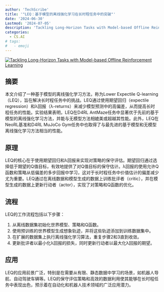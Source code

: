 ```yaml
---
author: 'TechScribe'
title: '"LEQ：基于模型的离线强化学习在长时程任务中的突破"'
date: '2024-06-30'
Lastmod: '2024-07-05'
description: 'Tackling Long-Horizon Tasks with Model-based Offline Reinforcement Learning'
categories:
  - CS.AI
# tags:
#   - emoji
---
```


[![Tackling Long-Horizon Tasks with Model-based Offline Reinforcement Learning](https://arxiv-research-1301205113.cos.ap-guangzhou.myqcloud.com/images/2407.00699v1.pdf_0.jpg)](https://arxiv.org/abs/2407.00699v1)

## 摘要

本文介绍了一种基于模型的离线强化学习方法，称为Lower Expectile Q-learning（LEQ），旨在解决长时程任务中的挑战。LEQ通过使用期望回归（expectile regression）和λ回报（λ-returns）来减少模型预测中的高偏差，从而提高长时程任务的性能。实验结果表明，LEQ在D4RL AntMaze任务中显著优于先前的基于模型的离线强化学习方法，并能与无模型方法相媲美或超越其性能。此外，LEQ在NeoRL基准和D4RL MuJoCo Gym任务中也取得了与最先进的基于模型和无模型离线强化学习方法相当的性能。<!--more-->

## 原理

LEQ的核心在于使用期望回归和λ回报来实现对策略的保守评估。期望回归通过选择低于期望的Q值目标，有效地提供了对Q值目标的保守估计。λ回报的使用允许Q函数和策略从低偏差的多步回报中学习，这对于长时程任务中价值估计的偏差减少尤为重要。LEQ通过在离线数据和模型生成的数据上训练批评者（critic），并在模型生成的数据上更新行动者（actor），实现了对策略和Q函数的优化。

## 流程

LEQ的工作流程包括以下步骤：
1. 从离线数据集初始化世界模型、策略和Q函数。
2. 使用预训练的世界模型生成想象轨迹，并将这些轨迹添加到训练数据集中。
3. 在扩展的数据集上执行离线强化学习算法，重复步骤2和3直到收敛。
4. 更新批评者以最小化λ回报的损失，同时更新行动者以最大化λ回报的期望。

## 应用

LEQ的应用前景广泛，特别是在需要从有限、静态数据中学习的场景，如机器人导航、自动驾驶车辆等。LEQ的保守评估策略和高效的数据利用使其能够在长时程任务中表现出色，预示着在自动化和机器人技术领域的广泛应用潜力。